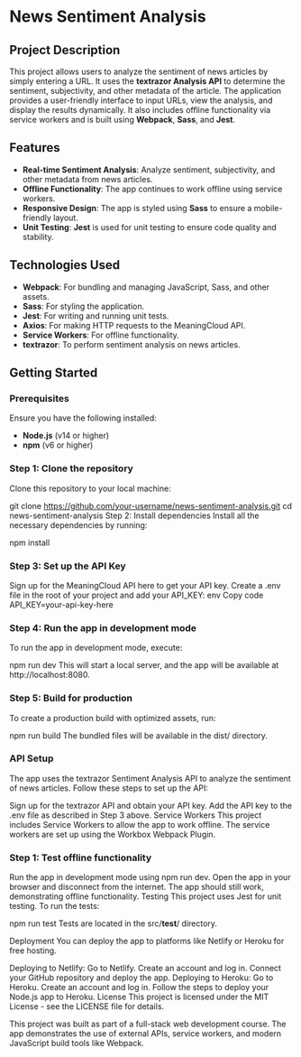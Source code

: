 # News Sentiment Analysis

## Project Description

This project allows users to analyze the sentiment of news articles by simply entering a URL. It uses the **textrazor Analysis API** to determine the sentiment, subjectivity, and other metadata of the article. The application provides a user-friendly interface to input URLs, view the analysis, and display the results dynamically. It also includes offline functionality via service workers and is built using **Webpack**, **Sass**, and **Jest**.

## Features
- **Real-time Sentiment Analysis**: Analyze sentiment, subjectivity, and other metadata from news articles.
- **Offline Functionality**: The app continues to work offline using service workers.
- **Responsive Design**: The app is styled using **Sass** to ensure a mobile-friendly layout.
- **Unit Testing**: **Jest** is used for unit testing to ensure code quality and stability.

## Technologies Used
- **Webpack**: For bundling and managing JavaScript, Sass, and other assets.
- **Sass**: For styling the application.
- **Jest**: For writing and running unit tests.
- **Axios**: For making HTTP requests to the MeaningCloud API.
- **Service Workers**: For offline functionality.
- **textrazor**: To perform sentiment analysis on news articles.

## Getting Started

### Prerequisites
Ensure you have the following installed:
- **Node.js** (v14 or higher)
- **npm** (v6 or higher)

### Step 1: Clone the repository

Clone this repository to your local machine:


git clone https://github.com/your-username/news-sentiment-analysis.git
cd news-sentiment-analysis
Step 2: Install dependencies
Install all the necessary dependencies by running:


npm install
### Step 3: Set up the API Key
Sign up for the MeaningCloud API here to get your API key.
Create a .env file in the root of your project and add your API_KEY:
env
Copy code
API_KEY=your-api-key-here
### Step 4: Run the app in development mode
To run the app in development mode, execute:


npm run dev
This will start a local server, and the app will be available at http://localhost:8080.

### Step 5: Build for production
To create a production build with optimized assets, run:


npm run build
The bundled files will be available in the dist/ directory.

### API Setup
The app uses the textrazor Sentiment Analysis API to analyze the sentiment of news articles. Follow these steps to set up the API:

Sign up for the textrazor API and obtain your API key.
Add the API key to the .env file as described in Step 3 above.
Service Workers
This project includes Service Workers to allow the app to work offline. The service workers are set up using the Workbox Webpack Plugin.

### Step 1: Test offline functionality
Run the app in development mode using npm run dev.
Open the app in your browser and disconnect from the internet.
The app should still work, demonstrating offline functionality.
Testing
This project uses Jest for unit testing. To run the tests:


npm run test
Tests are located in the src/__test__/ directory.

Deployment
You can deploy the app to platforms like Netlify or Heroku for free hosting.

Deploying to Netlify:
Go to Netlify.
Create an account and log in.
Connect your GitHub repository and deploy the app.
Deploying to Heroku:
Go to Heroku.
Create an account and log in.
Follow the steps to deploy your Node.js app to Heroku.
License
This project is licensed under the MIT License - see the LICENSE file for details.

This project was built as part of a full-stack web development course. The app demonstrates the use of external APIs, service workers, and modern JavaScript build tools like Webpack.






